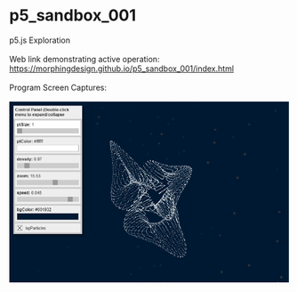 # p5_sandbox_001
p5.js Exploration
<br />
<br />
Web link demonstrating active operation: https://morphingdesign.github.io/p5_sandbox_001/index.html
<br />
<br />
Program Screen Captures:
<br />
<br />
![Intro Screen Capture](images/screen_tranguloidTrefoil.png)
<br />
